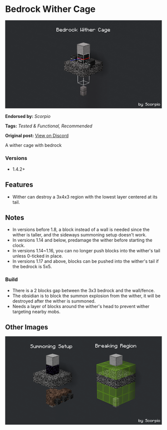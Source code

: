 # Bedrock Wither Cage
<img alt="unknown-2.png" src="images/unknown-2.png?raw=1">

**Endorsed by:** *Scorpio*

**Tags:** *Tested & Functional, Recommended*

**Original post:** [View on Discord](https://discord.com/channels/913065809096638494/1391970887409995806)

A wither cage with bedrock
### Versions
- 1.4.2+

## Features
- Wither can destroy a 3x4x3 region with the lowest layer centered at its tail.

## Notes
- In versions before 1.8, a block instead of a wall is needed since the wither is taller, and the sideways summoning setup doesn't work.
- In versions 1.14 and below, predamage the wither before starting the clock.
- In versions 1.14~1.16, you can no longer push blocks into the wither's tail unless 0-ticked in place.
- In versions 1.17 and above, blocks can be pushed into the wither's tail if the bedrock is 5x5.
### Build
- There is a 2 blocks gap between the 3x3 bedrock and the wall/fence.
- The obsidian is to block the summon explosion from the wither, it will be destroyed after the wither is summoned.
- Needs a layer of blocks around the wither's head to prevent wither targeting nearby mobs.

## Other Images
<img src="images/unknown-3.png?raw=1">
